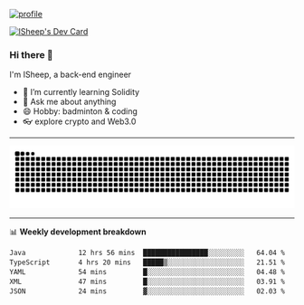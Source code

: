[![profile](https://user-images.githubusercontent.com/54968314/208005045-e4b42f3b-833d-4242-bfcc-e764865553a2.svg)](https://www.calligrapher.ai/)

<a href="https://app.daily.dev/linziyang1106"><img src="https://api.daily.dev/devcards/v2/i4Spwx5Skx5FpTqWcwoit.png?r=kgx&type=wide" width="652" alt="ISheep's Dev Card"/></a>

### Hi there 🐏

I'm ISheep, a back-end engineer

- 🔭 I’m currently learning Solidity
- 💬 Ask me about anything
- 😄 Hobby: badminton & coding
- 👓 explore crypto and Web3.0

-------

![](https://raw.githubusercontent.com/ISheepp/ISheepp/output/github-contribution-grid-snake.svg)

-------

📊 **Weekly development breakdown**
<!--START_SECTION:waka-->

```txt
Java             12 hrs 56 mins  ████████████████░░░░░░░░░   64.04 %
TypeScript       4 hrs 20 mins   █████▒░░░░░░░░░░░░░░░░░░░   21.51 %
YAML             54 mins         █░░░░░░░░░░░░░░░░░░░░░░░░   04.48 %
XML              47 mins         █░░░░░░░░░░░░░░░░░░░░░░░░   03.91 %
JSON             24 mins         ▓░░░░░░░░░░░░░░░░░░░░░░░░   02.03 %
```

<!--END_SECTION:waka-->
